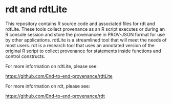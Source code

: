 rdt and rdtLite
===============

This repository contains R source code and associated files for rdt
and rdtLite. These tools collect provenance as an R script executes or during
an R console session and store the provenancee in PROV-JSON format for use
by other applications. rdtLite is a streamlined tool that will meet the needs 
of most users. rdt is a research tool that uses an annotated 
version of the original R script to collect provenance for statements
inside functions and control constructs.

For more information on rdtLite, please see:

https://github.com/End-to-end-provenance/rdtLite

For more information on rdt, please see:

https://github.com/End-to-end-provenance/rdt
